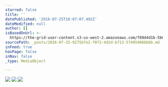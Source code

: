 ```yaml
---
starred: false
title: ''
datePublished: '2016-07-25T16:07:07.492Z'
dateModified: null
author: []
isBasedOnUrl: >-
  https://the-grid-user-content.s3-us-west-2.amazonaws.com/f89d4d1b-5b01-4c82-b569-74d5412aef08.jpg
sourcePath: _posts/2016-07-25-9275b7e2-f072-4d2d-b713-574954066bbb.md
inFeed: true
hasPage: false
inNav: false
_type: MediaObject

---
```

![](https://the-grid-user-content.s3-us-west-2.amazonaws.com/f89d4d1b-5b01-4c82-b569-74d5412aef08.jpg)
![](https://the-grid-user-content.s3-us-west-2.amazonaws.com/36846a6e-1f06-4f03-abb0-1665bd36163e.jpg)
![](https://the-grid-user-content.s3-us-west-2.amazonaws.com/c2f60265-0122-481c-aa6c-a43aeac59dfa.jpg)